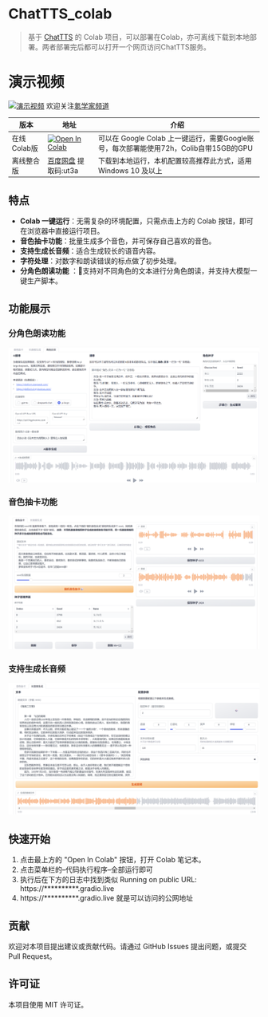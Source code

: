 # ChatTTS_colab

> 基于 [ChatTTS](https://github.com/2noise/ChatTTS) 的 Colab 项目，可以部署在Colab，亦可离线下载到本地部署。两者部署完后都可以打开一个网页访问ChatTTS服务。

# 演示视频

[![演示视频](https://img.youtube.com/vi/199fyU7NfUQ/0.jpg)](https://www.youtube.com/watch?v=199fyU7NfUQ) 
欢迎关注[氪学家频道](https://www.youtube.com/@kexue) 


|  版本   | 地址  | 介绍 |
|  ----  | ---- | ---- |
| 在线Colab版  | [![Open In Colab](https://colab.research.google.com/assets/colab-badge.svg)](https://colab.research.google.com/github/6drf21e/ChatTTS_colab/blob/main/chattts_webui_mix.ipynb) | 可以在 Google Colab 上一键运行，需要Google账号，每次部署能使用72h，Colib自带15GB的GPU  |
| 离线整合版 | [百度网盘](https://pan.baidu.com/s/199imviwIB3ak_SFZRrQKjQ?pwd=ut3a) 提取码:ut3a | 下载到本地运行，本机配置较高推荐此方式，适用 Windows 10 及以上 |

## 特点

- **Colab 一键运行**：无需复杂的环境配置，只需点击上方的 Colab 按钮，即可在浏览器中直接运行项目。
- **音色抽卡功能**：批量生成多个音色，并可保存自己喜欢的音色。
- **支持生成长音频**：适合生成较长的语音内容。
- **字符处理**：对数字和朗读错误的标点做了初步处理。
- **分角色朗读功能** ：🚀支持对不同角色的文本进行分角色朗读，并支持大模型一键生产脚本。

## 功能展示

### 分角色朗读功能

![分角色朗读功能](assets/shot3.png)

### 音色抽卡功能

![音色抽卡功能](assets/shot1.png)

### 支持生成长音频

![生成长音频](assets/shot2.png)

## 快速开始

1. 点击最上方的 "Open In Colab" 按钮，打开 Colab 笔记本。
2. 点击菜单栏的–代码执行程序–全部运行即可
3. 执行后在下方的日志中找到类似
   Running on public URL: https://**********.gradio.live
4. https://**********.gradio.live 就是可以访问的公网地址


## 贡献

欢迎对本项目提出建议或贡献代码。请通过 GitHub Issues 提出问题，或提交 Pull Request。

## 许可证

本项目使用 MIT 许可证。

